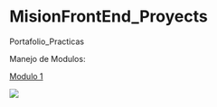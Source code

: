 # MisionFrontEnd_Proyects
Portafolio_Practicas


Manejo de Modulos:

[Modulo 1](Modulo1)

  <a href="Modulo1"><img src="[https://img.shields.io/badge/Modulo%20-UNO%E2%86%92-gray.svg?colorA=655BE1&colorB=4F44D6&style=for-the-badge](https://img.shields.io/badge/MODULO-%20%20UNO%20%20-brightgreen?style=for-the-badge)"/></a>
